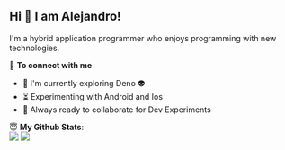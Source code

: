 ## Hi 👋 I am Alejandro! 

I'm a hybrid application programmer who enjoys programming with new technologies. 

<summary>🤝 <b>To connect with me</b></summary>

- :telescope: I'm currently exploring Deno :alien:
- :hourglass_flowing_sand: Experimenting with Android and Ios
- :microscope: Always ready to collaborate for Dev Experiments


 <summary> 😇 <b>My Github Stats</b>: </summary>

  <img src = "https://github-readme-stats.vercel.app/api?username=Alejandrotorresruizdev&show_icons=true&theme=tokyonight&line_height=27">
  <img src = "https://github-readme-stats.vercel.app/api/top-langs/?username=Alejandrotorresruizdev&hide=css,java,html&theme=tokyonight">






